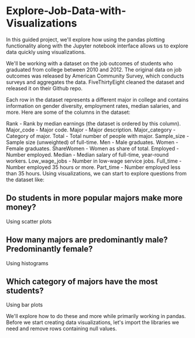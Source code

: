 # Explore-Job-Data-with-Visualizations

In this guided project, we'll explore how using the pandas plotting functionality along with the Jupyter notebook interface allows us to explore data quickly using visualizations. 

We'll be working with a dataset on the job outcomes of students who graduated from college between 2010 and 2012. The original data on job outcomes was released by American Community Survey, which conducts surveys and aggregates the data. FiveThirtyEight cleaned the dataset and released it on their Github repo.

Each row in the dataset represents a different major in college and contains information on gender diversity, employment rates, median salaries, and more. Here are some of the columns in the dataset:

Rank - Rank by median earnings (the dataset is ordered by this column).
Major_code - Major code.
Major - Major description.
Major_category - Category of major.
Total - Total number of people with major.
Sample_size - Sample size (unweighted) of full-time.
Men - Male graduates.
Women - Female graduates.
ShareWomen - Women as share of total.
Employed - Number employed.
Median - Median salary of full-time, year-round workers.
Low_wage_jobs - Number in low-wage service jobs.
Full_time - Number employed 35 hours or more.
Part_time - Number employed less than 35 hours.
Using visualizations, we can start to explore questions from the dataset like:

## Do students in more popular majors make more money?
Using scatter plots
## How many majors are predominantly male? Predominantly female?
Using histograms
## Which category of majors have the most students?
Using bar plots

We'll explore how to do these and more while primarily working in pandas. Before we start creating data visualizations, let's import the libraries we need and remove rows containing null values.
